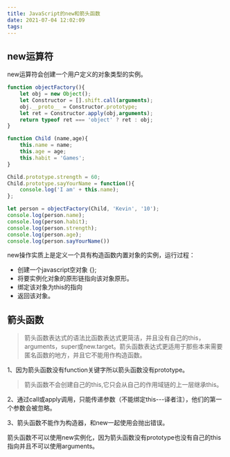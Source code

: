 ```yaml
---
title: JavaScript的new和箭头函数
date: 2021-07-04 12:02:09
tags:
---
```


## new运算符

new运算符会创建一个用户定义的对象类型的实例。

```javascript
function objectFactory(){
    let obj = new Object();
    let Constructor = [].shift.call(arguments);
    obj.__proto__ = Constructor.prototype;
    let ret = Constructor.apply(obj,arguments);
    return typeof ret === 'object' ? ret : obj;
}

function Child (name,age){
    this.name = name;
    this.age = age;
    this.habit = 'Games';
}

Child.prototype.strength = 60;
Child.prototype.sayYourName = function(){
    console.log('I am' + this.name);
};

let person = objectFactory(Child, 'Kevin', '10');
console.log(person.name);
console.log(person.habit);
console.log(person.strength);
console.log(person.age);
console.log(person.sayYourName())
```

new操作实质上是定义一个具有构造函数内置对象的实例，运行过程：

- 创建一个javascript空对象 {};
- 将要实例化对象的原形链指向该对象原形。
- 绑定该对象为this的指向
- 返回该对象。

## 箭头函数

> 箭头函数表达式的语法比函数表达式更简洁，并且没有自己的this，arguments，super或new.target。箭头函数表达式更适用于那些本来需要匿名函数的地方，并且它不能用作构造函数。

1、因为箭头函数没有function关键字所以箭头函数没有prototype。

> 箭头函数不会创建自己的this,它只会从自己的作用域链的上一层继承this。

2、通过call或apply调用，只能传递参数（不能绑定this---译者注），他们的第一个参数会被忽略。

3、箭头函数不能作为构造器，和new一起使用会抛出错误。

箭头函数不可以使用new实例化，因为箭头函数没有prototype也没有自己的this指向并且不可以使用arguments。
